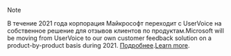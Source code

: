 > [!NOTE]
> <span data-ttu-id="68a08-101">В течение 2021 года корпорация Майкрософт переходит с UserVoice на собственное решение для отзывов клиентов по продуктам.</span><span class="sxs-lookup"><span data-stu-id="68a08-101">Microsoft will be moving from UserVoice to our own customer feedback solution on a product-by-product basis during 2021.</span></span> <span data-ttu-id="68a08-102">[Подробнее](https://support.microsoft.com/topic/-pages-430e1a78-e016-472a-a10f-dc2a3df3450a).</span><span class="sxs-lookup"><span data-stu-id="68a08-102">[Learn more](https://support.microsoft.com/topic/-pages-430e1a78-e016-472a-a10f-dc2a3df3450a).</span></span>